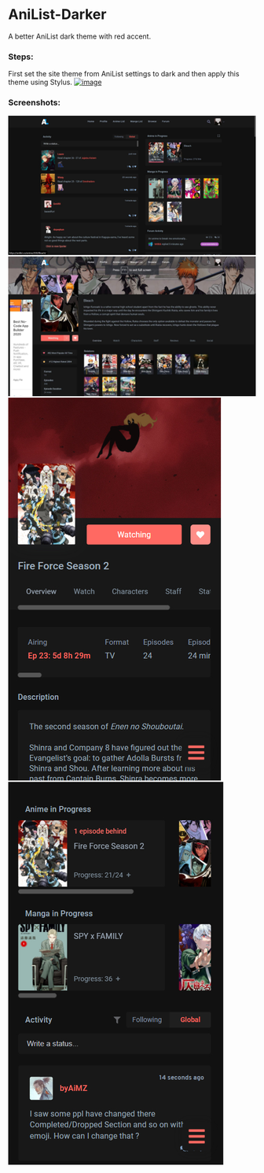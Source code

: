 # AniList-Darker
A better AniList dark theme with red accent.
### Steps:
First set the site theme from AniList settings to dark and then apply this theme using Stylus.
[![image](https://img.shields.io/badge/Install/Update%20directly%20with-Stylus-116b59.svg?longCache=true&amp;style=for-the-badge)](chrome-extension://clngdbkpkpeebahjckkjfobafhncgmne/install-usercss.html?updateUrl=https%3A%2F%2Fraw.githubusercontent.com%2FDishankJ%2FAniList-Darker%2Fmain%2FAniList-Darker.user.css)

### Screenshots:
![](Images/Theme%20Screenshot%203.jpg)
![](Images/Theme%20Screenshot%204.jpg)
![](Images/Theme%20Screenshot%202.jpg)
![](Images/Theme%20Screenshot%201.jpg)
